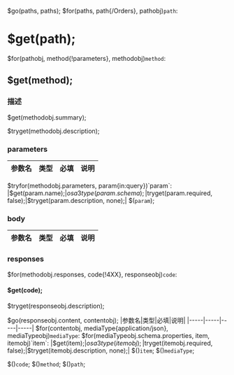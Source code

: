 $go(paths, paths);
$for(paths, path{/Orders}, pathobj)`path`:
# $get(path);

$for(pathobj, method{!parameters}, methodobj)`method`:
## $get(method);

### 描述

$get(methodobj.summary);

$tryget(methodobj.description);

### parameters

|参数名|类型|必填|说明|
|-----|----|----|----|
$tryfor(methodobj.parameters, param{in:query})`param`:
|$get(param.name);|$osa3type(param.schema);|$tryget(param.required, false);|$tryget(param.description, none);|
$(`param`);

### body

|参数名|类型|必填|说明|
|----|----|----|----|

### responses

$for(methodobj.responses, code{!4XX}, responseobj)`code`:
#### $get(code);

$tryget(responseobj.description);

$go(responseobj.content, contentobj);
|参数名|类型|必填|说明|
|-----|-----|-----|-----|
$for(contentobj, mediaType{application/json}, mediaTypeobj)`mediaType`:
$for(mediaTypeobj.schema.properties, item, itemobj)`item`:
|$get(item);|$osa3type(itemobj);|$tryget(itemobj.required, false);|$tryget(itemobj.description, none);|
$()`item`;
$()`mediaType`;

$()`code`;
$()`method`;
$()`path`;